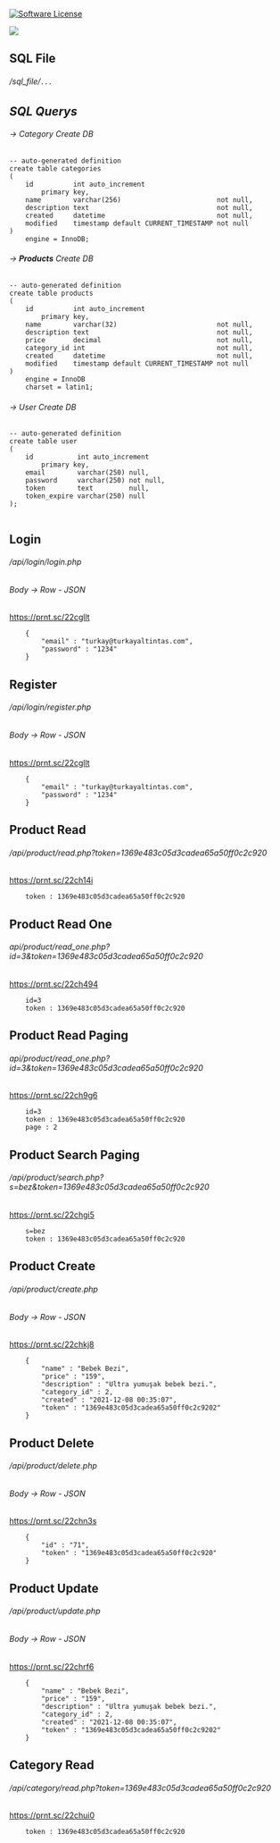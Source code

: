 
[![Software License](https://img.shields.io/badge/license-MIT-brightgreen.svg?style=flat-square)](LICENSE)



<img src="https://i.hizliresim.com/mueukcy.png" />


## SQL File
###### /sql_file/`...`

## _SQL Querys_
###### -> Category Create DB
```
-- auto-generated definition
create table categories
(
    id          int auto_increment
        primary key,
    name        varchar(256)                        not null,
    description text                                not null,
    created     datetime                            not null,
    modified    timestamp default CURRENT_TIMESTAMP not null
)
    engine = InnoDB;
```

###### -> **Products** Create DB
```
-- auto-generated definition
create table products
(
    id          int auto_increment
        primary key,
    name        varchar(32)                         not null,
    description text                                not null,
    price       decimal                             not null,
    category_id int                                 not null,
    created     datetime                            not null,
    modified    timestamp default CURRENT_TIMESTAMP not null
)
    engine = InnoDB
    charset = latin1;
```

###### -> User Create DB
```
-- auto-generated definition
create table user
(
    id           int auto_increment
        primary key,
    email        varchar(250) null,
    password     varchar(250) not null,
    token        text         null,
    token_expire varchar(250) null
);


```

## Login
###### /api/login/login.php
###### Body -> Row - JSON
https://prnt.sc/22cgllt
```
    {
        "email" : "turkay@turkayaltintas.com",
        "password" : "1234"
    }
```
## Register
###### /api/login/register.php
###### Body -> Row - JSON
https://prnt.sc/22cgllt
```
    {
        "email" : "turkay@turkayaltintas.com",
        "password" : "1234"
    }
```

## Product Read
###### /api/product/read.php?token=1369e483c05d3cadea65a50ff0c2c920
https://prnt.sc/22ch14i
```
    token : 1369e483c05d3cadea65a50ff0c2c920
```

## Product Read One
###### api/product/read_one.php?id=3&token=1369e483c05d3cadea65a50ff0c2c920
https://prnt.sc/22ch494
```
    id=3
    token : 1369e483c05d3cadea65a50ff0c2c920
```

## Product Read Paging
###### api/product/read_one.php?id=3&token=1369e483c05d3cadea65a50ff0c2c920
https://prnt.sc/22ch9g6
```
    id=3
    token : 1369e483c05d3cadea65a50ff0c2c920
    page : 2
```
## Product Search Paging
###### /api/product/search.php?s=bez&token=1369e483c05d3cadea65a50ff0c2c920
https://prnt.sc/22chgi5
```
    s=bez
    token : 1369e483c05d3cadea65a50ff0c2c920
```

## Product Create
###### /api/product/create.php
###### Body -> Row - JSON
https://prnt.sc/22chkj8
```
    {
        "name" : "Bebek Bezi",
        "price" : "159",
        "description" : "Ultra yumuşak bebek bezi.",
        "category_id" : 2,
        "created" : "2021-12-08 00:35:07",
        "token" : "1369e483c05d3cadea65a50ff0c2c9202"
    }
```

## Product Delete
###### /api/product/delete.php
###### Body -> Row - JSON
https://prnt.sc/22chn3s
```
    {
        "id" : "71",
        "token" : "1369e483c05d3cadea65a50ff0c2c920"
    }
```

## Product Update
###### /api/product/update.php
###### Body -> Row - JSON
https://prnt.sc/22chrf6
```
    {
        "name" : "Bebek Bezi",
        "price" : "159",
        "description" : "Ultra yumuşak bebek bezi.",
        "category_id" : 2,
        "created" : "2021-12-08 00:35:07",
        "token" : "1369e483c05d3cadea65a50ff0c2c9202"
    }
```


## Category Read
###### /api/category/read.php?token=1369e483c05d3cadea65a50ff0c2c920
https://prnt.sc/22chui0
```
    token : 1369e483c05d3cadea65a50ff0c2c920
```
